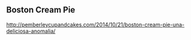 ## Boston Cream Pie

http://pemberleycupandcakes.com/2014/10/21/boston-cream-pie-una-deliciosa-anomalia/
